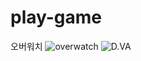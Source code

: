 # play-game
오버워치
![overwatch](http://blogfiles1.naver.net/MjAxNzAxMTlfMjIw/MDAxNDg0ODA0MTU3Mzg1.nthkqjsn3BXdLZx5LtAhoF1M9mt7CzWXfXR32pQj4X0g.I_FE0Db-Oo6b0SCadqChId-wwvyVKLjKUyxf4ZLXkfUg.PNG.history74434/i13665423489.png)
![D.VA](http://post.phinf.naver.net/MjAxNzA1MjNfMTcx/MDAxNDk1NDcxMjg4OTQ5.G4p8apc9qfJTvq6baMTb_Mm-wtKuyX7a_G8q5ZM3j5gg.v1vgvc63LC375_TRwGudOk7AhSuxY8T20RD_4RovD-Eg.JPEG/IcZL9OZSEPRMemXxkM-8G8V9XJQ4.jpg)
